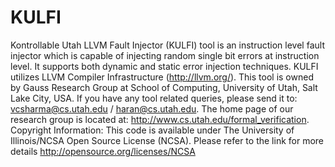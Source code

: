 KULFI
=====

Kontrollable Utah LLVM Fault Injector (KULFI) tool is an instruction level fault injector which is capable of injecting random single bit errors at instruction level. It supports both dynamic and static error injection techniques. KULFI utilizes LLVM Compiler Infrastructure (http://llvm.org/). This tool is owned by Gauss Research Group at School of Computing, University of Utah, Salt Lake City, USA. If you have any tool related queries, please send it to: vcsharma@cs.utah.edu / haran@cs.utah.edu. The home page of our research group is located  at: http://www.cs.utah.edu/formal_verification.  Copyright Information: This code is available under The University of Illinois/NCSA Open Source License (NCSA). Please refer to the link for more details http://opensource.org/licenses/NCSA
